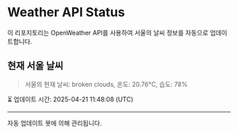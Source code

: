 
# Weather API Status

이 리포지토리는 OpenWeather API를 사용하여 서울의 날씨 정보를 자동으로 업데이트합니다.

## 현재 서울 날씨
> 서울의 현재 날씨: broken clouds, 온도: 20.76°C, 습도: 78%

⏳ 업데이트 시간: 2025-04-21 11:48:08 (UTC)

---
자동 업데이트 봇에 의해 관리됩니다.
